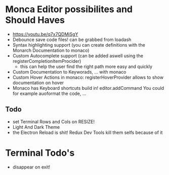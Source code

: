 # Monca Editor possibilites and Should Haves

- https://youtu.be/q7x7QDMiSgY
- Debounce save code files! can be grabbed from loadash
- Syntax highlighting support (you can create definitions with the Monarch Documentation to monaco)
- Custom Autocomplete support (can be added aswell using the registerCompletionItemProcider)
  - this can help the user find the right path more easy and quickly
- Custom Documentation to Keyworads, ... with monaco
- Custom Hover Actions in monaco: registerHoverProvider allows to show documentation on hover
- Monaco has Keyboard shortcuts build in! editor.addCommand You could for example auoformat the code, ...

## Todo

- set Terminal Rows and Cols on RESIZE!
- Light And Dark Theme
- the Electron Reload is shit! Redux Dev Tools kill them selfs because of it

# Terminal Todo's

- disappear on exit!
